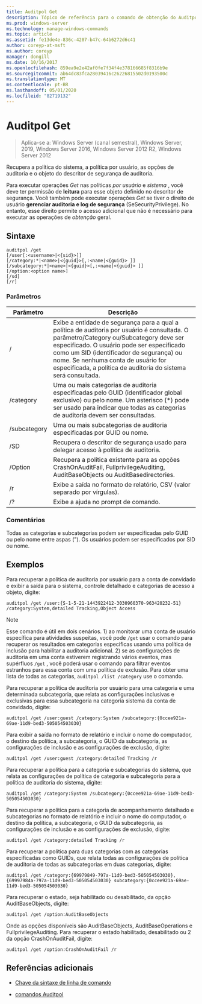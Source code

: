 ```yaml
---
title: Auditpol Get
description: Tópico de referência para o comando de obtenção do Auditpol, que recupera a política do sistema, a política por usuário, as opções de auditoria e o objeto do descritor de segurança de auditoria.
ms.prod: windows-server
ms.technology: manage-windows-commands
ms.topic: article
ms.assetid: fe13de4e-836c-4207-b47c-64b6272d6c41
author: coreyp-at-msft
ms.author: coreyp
manager: dongill
ms.date: 10/16/2017
ms.openlocfilehash: 859ea9e2e42af0fe7f34f4e378166685f8316b9e
ms.sourcegitcommit: ab64dc83fca28039416c26226815502d0193500c
ms.translationtype: MT
ms.contentlocale: pt-BR
ms.lasthandoff: 05/01/2020
ms.locfileid: "82719132"
---
```

# <a name="auditpol-get"></a>Auditpol Get

> Aplica-se a: Windows Server (canal semestral), Windows Server, 2019, Windows Server 2016, Windows Server 2012 R2, Windows Server 2012

Recupera a política do sistema, a política por usuário, as opções de auditoria e o objeto do descritor de segurança de auditoria.

Para executar operações *Get* nas políticas *por usuário* e *sistema* , você deve ter permissão de **leitura** para esse objeto definido no descritor de segurança. Você também pode executar operações *Get* se tiver o direito de usuário **gerenciar auditoria e log de segurança** (SeSecurityPrivilege). No entanto, esse direito permite o acesso adicional que não é necessário para executar as operações de *obtenção* geral.

## <a name="syntax"></a>Sintaxe

```
auditpol /get
[/user[:<username>|<{sid}>]]
[/category:*|<name>|<{guid}>[,:<name|<{guid}> ]]
[/subcategory:*|<name>|<{guid}>[,:<name|<{guid}> ]]
[/option:<option name>]
[/sd]
[/r]
```

### <a name="parameters"></a>Parâmetros

| Parâmetro | Descrição |
| --------- | ----------- |
| / | Exibe a entidade de segurança para a qual a política de auditoria por usuário é consultada. O parâmetro/Category ou/Subcategory deve ser especificado. O usuário pode ser especificado como um SID (identificador de segurança) ou nome. Se nenhuma conta de usuário for especificada, a política de auditoria do sistema será consultada. |
| /category | Uma ou mais categorias de auditoria especificadas pelo GUID (identificador global exclusivo) ou pelo nome. Um asterisco (*) pode ser usado para indicar que todas as categorias de auditoria devem ser consultadas. |
| /subcategory | Uma ou mais subcategorias de auditoria especificadas por GUID ou nome. |
| /SD | Recupera o descritor de segurança usado para delegar acesso à política de auditoria. |
| /Option | Recupera a política existente para as opções CrashOnAuditFail, FullprivilegeAuditing, AuditBaseObjects ou AuditBasedirectories. |
| /r | Exibe a saída no formato de relatório, CSV (valor separado por vírgulas). |
| /? | Exibe a ajuda no prompt de comando. |

### <a name="remarks"></a>Comentários

Todas as categorias e subcategorias podem ser especificadas pelo GUID ou pelo nome entre aspas ("). Os usuários podem ser especificados por SID ou nome.

## <a name="examples"></a>Exemplos

Para recuperar a política de auditoria por usuário para a conta de convidado e exibir a saída para o sistema, controle detalhado e categorias de acesso a objeto, digite:

```
auditpol /get /user:{S-1-5-21-1443922412-3030960370-963420232-51} /category:System,detailed Tracking,Object Access
```

> [!NOTE]
> Esse comando é útil em dois cenários. 1) ao monitorar uma conta de usuário específica para atividades suspeitas, você pode `/get` usar o comando para recuperar os resultados em categorias específicas usando uma política de inclusão para habilitar a auditoria adicional. 2) se as configurações de auditoria em uma conta estiverem registrando vários eventos, mas supérfluos `/get` , você poderá usar o comando para filtrar eventos estranhos para essa conta com uma política de exclusão. Para obter uma lista de todas as categorias, `auditpol /list /category` use o comando.

Para recuperar a política de auditoria por usuário para uma categoria e uma determinada subcategoria, que relata as configurações inclusivas e exclusivas para essa subcategoria na categoria sistema da conta de convidado, digite:

```
auditpol /get /user:guest /category:System /subcategory:{0ccee921a-69ae-11d9-bed3-505054503030}
```

Para exibir a saída no formato de relatório e incluir o nome do computador, o destino da política, a subcategoria, o GUID da subcategoria, as configurações de inclusão e as configurações de exclusão, digite:

```
auditpol /get /user:guest /category:detailed Tracking /r
```

Para recuperar a política para a categoria e subcategorias do sistema, que relata as configurações de política de categoria e subcategoria para a política de auditoria do sistema, digite:

```
auditpol /get /category:System /subcategory:{0ccee921a-69ae-11d9-bed3-505054503030}
```

Para recuperar a política para a categoria de acompanhamento detalhado e subcategorias no formato de relatório e incluir o nome do computador, o destino da política, a subcategoria, o GUID da subcategoria, as configurações de inclusão e as configurações de exclusão, digite:

```
auditpol /get /category:detailed Tracking /r
```

Para recuperar a política para duas categorias com as categorias especificadas como GUIDs, que relata todas as configurações de política de auditoria de todas as subcategorias em duas categorias, digite:

```
auditpol /get /category:{69979849-797a-11d9-bed3-505054503030},{69997984a-797a-11d9-bed3-505054503030} subcategory:{0ccee921a-69ae-11d9-bed3-505054503030}
```

Para recuperar o estado, seja habilitado ou desabilitado, da opção AuditBaseObjects, digite:

```
auditpol /get /option:AuditBaseObjects
```

Onde as opções disponíveis são AuditBaseObjects, AuditBaseOperations e FullprivilegeAuditing. Para recuperar o estado habilitado, desabilitado ou 2 da opção CrashOnAuditFail, digite:

```
auditpol /get /option:CrashOnAuditFail /r
```

## <a name="additional-references"></a>Referências adicionais

- [Chave da sintaxe de linha de comando](command-line-syntax-key.md)

- [comandos Auditpol](auditpol.md)

